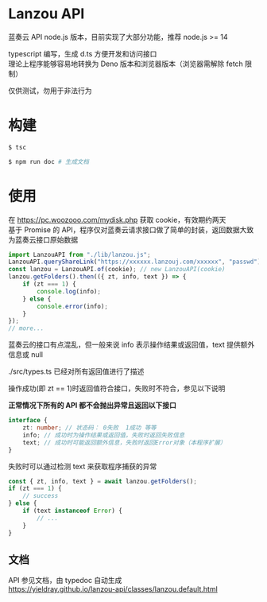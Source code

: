 # Lanzou API

蓝奏云 API node.js 版本，目前实现了大部分功能，推荐 node.js >= 14

typescript 编写，生成 d.ts 方便开发和访问接口  
理论上程序能够容易地转换为 Deno 版本和浏览器版本（浏览器需解除 fetch 限制）

仅供测试，勿用于非法行为

# 构建

```sh
$ tsc

$ npm run doc # 生成文档
```

# 使用

在 https://pc.woozooo.com/mydisk.php 获取 cookie，有效期约两天  
基于 Promise 的 API，程序仅对蓝奏云请求接口做了简单的封装，返回数据大致为蓝奏云接口原始数据

```js
import LanzouAPI from "./lib/lanzou.js";
LanzouAPI.queryShareLink("https://xxxxxx.lanzouj.com/xxxxxx", "passwd").then(console.log);
const lanzou = LanzouAPI.of(cookie); // new LanzouAPI(cookie)
lanzou.getFolders().then(({ zt, info, text }) => {
    if (zt === 1) {
        console.log(info);
    } else {
        console.error(info);
    }
});
// more...
```

蓝奏云的接口有点混乱，但一般来说 info 表示操作结果或返回值，text 提供额外信息或 null

./src/types.ts 已经对所有返回值进行了描述

操作成功(即 zt == 1)时返回值符合接口，失败时不符合，参见以下说明

**正常情况下所有的 API 都不会抛出异常且返回以下接口**

```ts
interface {
    zt: number; // 状态码： 0失败  1成功 等等
    info; // 成功时为操作结果或返回值，失败时返回失败信息
    text; // 成功时可能返回额外信息，失败时返回Error对象（本程序扩展）
}
```

失败时可以通过检测 text 来获取程序捕获的异常

```js
const { zt, info, text } = await lanzou.getFolders();
if (zt === 1) {
    // success
} else {
    if (text instanceof Error) {
        // ...
    }
}
```

## 文档

API 参见文档，由 typedoc 自动生成  
<https://yieldray.github.io/lanzou-api/classes/lanzou.default.html>
